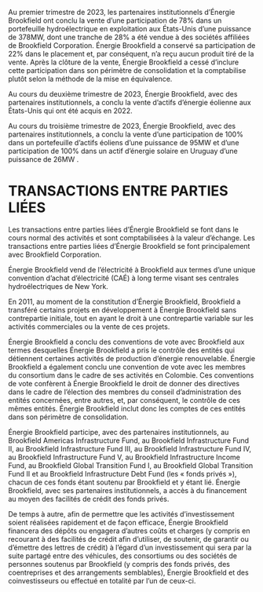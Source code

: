 Au premier trimestre de 2023, les partenaires institutionnels d’Énergie Brookfield ont conclu la vente d’une participation de $78 \%$ dans un portefeuille hydroélectrique en exploitation aux États-Unis d’une puissance de $3 7 8 \mathrm { M W } ,$ dont une tranche de $28 \%$ a été vendue à des sociétés affiliées de Brookfield Corporation. Énergie Brookfield a conservé sa participation de $22 \%$ dans le placement et, par conséquent, n’a reçu aucun produit tiré de la vente. Après la clôture de la vente, Énergie Brookfield a cessé d’inclure cette participation dans son périmètre de consolidation et la comptabilise plutôt selon la méthode de la mise en équivalence.  

Au cours du deuxième trimestre de 2023, Énergie Brookfield, avec des partenaires institutionnels, a conclu la vente d’actifs d’énergie éolienne aux États-Unis qui ont été acquis en 2022.  

Au cours du troisième trimestre de 2023, Énergie Brookfield, avec des partenaires institutionnels, a conclu la vente d’une participation de $100 \%$ dans un portefeuille d’actifs éoliens d’une puissance de $9 5 \mathrm { M W }$ et d’une participation de $100 \%$ dans un actif d’énergie solaire en Uruguay d’une puissance de $2 6 \mathrm { M W }$ .  

# TRANSACTIONS ENTRE PARTIES LIÉES  

Les transactions entre parties liées d’Énergie Brookfield se font dans le cours normal des activités et sont comptabilisées à la valeur d’échange. Les transactions entre parties liées d’Énergie Brookfield se font principalement avec Brookfield Corporation.  

Énergie Brookfield vend de l’électricité à Brookfield aux termes d’une unique convention d’achat d’électricité (CAÉ) à long terme visant ses centrales hydroélectriques de New York.  

En 2011, au moment de la constitution d’Énergie Brookfield, Brookfield a transféré certains projets en développement à Énergie Brookfield sans contrepartie initiale, tout en ayant le droit à une contrepartie variable sur les activités commerciales ou la vente de ces projets.  

Énergie Brookfield a conclu des conventions de vote avec Brookfield aux termes desquelles Énergie Brookfield a pris le contrôle des entités qui détiennent certaines activités de production d’énergie renouvelable. Énergie Brookfield a également conclu une convention de vote avec les membres du consortium dans le cadre de ses activités en Colombie. Ces conventions de vote confèrent à Énergie Brookfield le droit de donner des directives dans le cadre de l’élection des membres du conseil d’administration des entités concernées, entre autres, et, par conséquent, le contrôle de ces mêmes entités. Énergie Brookfield inclut donc les comptes de ces entités dans son périmètre de consolidation.  

Énergie Brookfield participe, avec des partenaires institutionnels, au Brookfield Americas Infrastructure Fund, au Brookfield Infrastructure Fund II, au Brookfield Infrastructure Fund III, au Brookfield Infrastructure Fund IV, au Brookfield Infrastructure Fund V, au Brookfield Infrastructure Income Fund, au Brookfield Global Transition Fund I, au Brookfield Global Transition Fund II et au Brookfield Infrastructure Debt Fund (les « fonds privés »), chacun de ces fonds étant soutenu par Brookfield et y étant lié. Énergie Brookfield, avec ses partenaires institutionnels, a accès à du financement au moyen des facilités de crédit des fonds privés.  

De temps à autre, afin de permettre que les activités d’investissement soient réalisées rapidement et de façon efficace, Énergie Brookfield financera des dépôts ou engagera d’autres coûts et charges (y compris en recourant à des facilités de crédit afin d’utiliser, de soutenir, de garantir ou d’émettre des lettres de crédit) à l’égard d’un investissement qui sera par la suite partagé entre des véhicules, des consortiums ou des sociétés de personnes soutenus par Brookfield (y compris des fonds privés, des coentreprises et des arrangements semblables), Énergie Brookfield et des coinvestisseurs ou effectué en totalité par l’un de ceux-ci.  